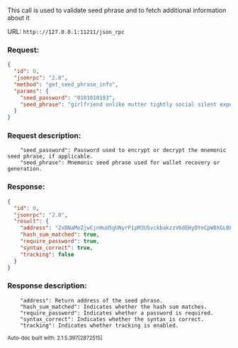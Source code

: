 This call is used to validate seed phrase and to fetch additional information about it

URL: ```http:://127.0.0.1:11211/json_rpc```
### Request: 
```json
{
  "id": 0,
  "jsonrpc": "2.0",
  "method": "get_seed_phrase_info",
  "params": {
    "seed_password": "0101010103",
    "seed_phrase": "girlfriend unlike mutter tightly social silent expect constant bid nowhere reach flower bite salt lightning conversation dog rush quietly become usually midnight each secret offer class"
  }
}
```
### Request description: 
```
    "seed_password": Password used to encrypt or decrypt the mnemonic seed phrase, if applicable.
    "seed_phrase": Mnemonic seed phrase used for wallet recovery or generation.

```
### Response: 
```json
{
  "id": 0,
  "jsonrpc": "2.0",
  "result": {
    "address": "ZxDNaMeZjwCjnHuU5gUNyrP1pM3U5vckbakzzV6dEHyDYeCpW8XGLBFTshcaY8LkG9RQn7FsQx8w2JeJzJwPwuDm2NfixPAXf",
    "hash_sum_matched": true,
    "require_password": true,
    "syntax_correct": true,
    "tracking": false
  }
}
```
### Response description: 
```
    "address": Return address of the seed phrase.
    "hash_sum_matched": Indicates whether the hash sum matches.
    "require_password": Indicates whether a password is required.
    "syntax_correct": Indicates whether the syntax is correct.
    "tracking": Indicates whether tracking is enabled.

```
<sub>Auto-doc built with: 2.1.5.397[2872515]</sub>